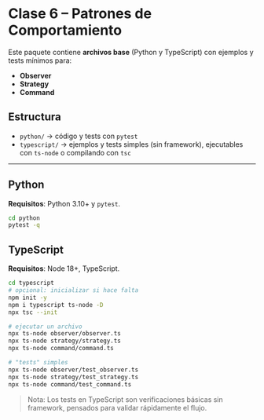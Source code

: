 # Clase 6 – Patrones de Comportamiento
Este paquete contiene **archivos base** (Python y TypeScript) con ejemplos y tests mínimos para:
- **Observer**
- **Strategy**
- **Command**

## Estructura
- `python/` → código y tests con `pytest`
- `typescript/` → ejemplos y tests simples (sin framework), ejecutables con `ts-node` o compilando con `tsc`

---

## Python
**Requisitos**: Python 3.10+ y `pytest`.

```bash
cd python
pytest -q
```

## TypeScript
**Requisitos**: Node 18+, TypeScript.

```bash
cd typescript
# opcional: inicializar si hace falta
npm init -y
npm i typescript ts-node -D
npx tsc --init

# ejecutar un archivo
npx ts-node observer/observer.ts
npx ts-node strategy/strategy.ts
npx ts-node command/command.ts

# "tests" simples
npx ts-node observer/test_observer.ts
npx ts-node strategy/test_strategy.ts
npx ts-node command/test_command.ts
```

> Nota: Los tests en TypeScript son verificaciones básicas sin framework, pensados para validar rápidamente el flujo.
